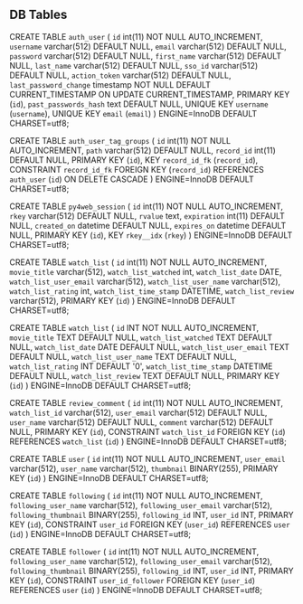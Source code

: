 ## DB Tables
CREATE TABLE `auth_user` (
  `id` int(11) NOT NULL AUTO_INCREMENT,
  `username` varchar(512) DEFAULT NULL,
  `email` varchar(512) DEFAULT NULL,
  `password` varchar(512) DEFAULT NULL,
  `first_name` varchar(512) DEFAULT NULL,
  `last_name` varchar(512) DEFAULT NULL,
  `sso_id` varchar(512) DEFAULT NULL,
  `action_token` varchar(512) DEFAULT NULL,
  `last_password_change` timestamp NOT NULL DEFAULT CURRENT_TIMESTAMP ON UPDATE CURRENT_TIMESTAMP,
  PRIMARY KEY (`id`),
  `past_passwords_hash` text DEFAULT NULL,
  UNIQUE KEY `username` (`username`),
  UNIQUE KEY `email` (`email`)
) ENGINE=InnoDB DEFAULT CHARSET=utf8;

CREATE TABLE `auth_user_tag_groups` (
  `id` int(11) NOT NULL AUTO_INCREMENT,
  `path` varchar(512) DEFAULT NULL,
  `record_id` int(11) DEFAULT NULL,
  PRIMARY KEY (`id`),
  KEY `record_id_fk` (`record_id`),
  CONSTRAINT `record_id_fk` FOREIGN KEY (`record_id`) REFERENCES `auth_user` (`id`) ON DELETE CASCADE
) ENGINE=InnoDB DEFAULT CHARSET=utf8;

CREATE TABLE `py4web_session` (
  `id` int(11) NOT NULL AUTO_INCREMENT,
  `rkey` varchar(512) DEFAULT NULL,
  `rvalue` text,
  `expiration` int(11) DEFAULT NULL,
  `created_on` datetime DEFAULT NULL,
  `expires_on` datetime DEFAULT NULL,
  PRIMARY KEY (`id`),
  KEY `rkey__idx` (`rkey`)
) ENGINE=InnoDB DEFAULT CHARSET=utf8;


CREATE TABLE `watch_list` (
  `id` int(11) NOT NULL AUTO_INCREMENT,
  `movie_title` varchar(512),
  `watch_list_watched` int,
  `watch_list_date` DATE,
  `watch_list_user_email` varchar(512),
  `watch_list_user_name` varchar(512),
  `watch_list_rating` int,
  `watch_list_time_stamp` DATETIME,
  `watch_list_review` varchar(512),
  PRIMARY KEY (`id`)
) ENGINE=InnoDB DEFAULT CHARSET=utf8;

CREATE TABLE `watch_list` (
	`id` INT NOT NULL AUTO_INCREMENT,
	`movie_title` TEXT DEFAULT NULL,
	`watch_list_watched` TEXT DEFAULT NULL,
	`watch_list_date` DATE DEFAULT NULL,
	`watch_list_user_email` TEXT DEFAULT NULL,
	`watch_list_user_name` TEXT DEFAULT NULL,
	`watch_list_rating` INT DEFAULT '0',
	`watch_list_time_stamp` DATETIME DEFAULT NULL,
	`watch_list_review` TEXT DEFAULT NULL, 
	PRIMARY KEY (`id`)
) ENGINE=InnoDB DEFAULT CHARSET=utf8;

CREATE TABLE `review_comment` (
  `id` int(11) NOT NULL AUTO_INCREMENT,
  `watch_list_id` varchar(512),
  `user_email` varchar(512) DEFAULT NULL,
  `user_name` varchar(512) DEFAULT NULL,
  `comment` varchar(512) DEFAULT NULL,
  PRIMARY KEY (`id`),
  CONSTRAINT `watch_list_id` FOREIGN KEY (`id`) REFERENCES `watch_list` (`id`)
) ENGINE=InnoDB DEFAULT CHARSET=utf8;

CREATE TABLE `user` (
  `id` int(11) NOT NULL AUTO_INCREMENT,
  `user_email` varchar(512),
  `user_name` varchar(512),
  `thumbnail` BINARY(255),
  PRIMARY KEY (`id`)
) ENGINE=InnoDB DEFAULT CHARSET=utf8;


CREATE TABLE `following` (
  `id` int(11) NOT NULL AUTO_INCREMENT,
  `following_user_name` varchar(512),
  `following_user_email` varchar(512),
  `following_thumbnail` BINARY(255),
  `following_id` INT,
  `user_id` INT,
  PRIMARY KEY (`id`),
  CONSTRAINT `user_id` FOREIGN KEY (`user_id`) REFERENCES `user` (`id`)
) ENGINE=InnoDB DEFAULT CHARSET=utf8;


CREATE TABLE `follower` (
  `id` int(11) NOT NULL AUTO_INCREMENT,
  `following_user_name` varchar(512),
  `following_user_email` varchar(512),
  `following_thumbnail` BINARY(255),
  `following_id` INT,
  `user_id` INT,
  PRIMARY KEY (`id`),
  CONSTRAINT `user_id_follower` FOREIGN KEY (`user_id`) REFERENCES `user` (`id`)
) ENGINE=InnoDB DEFAULT CHARSET=utf8;

